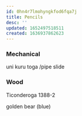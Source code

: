 ```yaml
---
id: 0hn4r7lmohyngkfod6fqa7j
title: Pencils
desc: ''
updated: 1652497518511
created: 1636937862623
---
```


### Mechanical
uni kuru toga /pipe slide

### Wood
Ticonderoga 1388-2

golden bear (blue)
